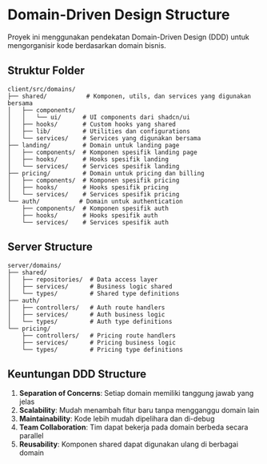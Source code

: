 # Domain-Driven Design Structure

Proyek ini menggunakan pendekatan Domain-Driven Design (DDD) untuk mengorganisir kode berdasarkan domain bisnis.

## Struktur Folder

```
client/src/domains/
├── shared/           # Komponen, utils, dan services yang digunakan bersama
│   ├── components/   
│   │   └── ui/      # UI components dari shadcn/ui
│   ├── hooks/       # Custom hooks yang shared
│   ├── lib/         # Utilities dan configurations
│   └── services/    # Services yang digunakan bersama
├── landing/         # Domain untuk landing page
│   ├── components/  # Komponen spesifik landing page
│   ├── hooks/       # Hooks spesifik landing
│   └── services/    # Services spesifik landing
├── pricing/         # Domain untuk pricing dan billing
│   ├── components/  # Komponen spesifik pricing
│   ├── hooks/       # Hooks spesifik pricing
│   └── services/    # Services spesifik pricing
└── auth/           # Domain untuk authentication
    ├── components/  # Komponen spesifik auth
    ├── hooks/       # Hooks spesifik auth
    └── services/    # Services spesifik auth
```

## Server Structure

```
server/domains/
├── shared/
│   ├── repositories/  # Data access layer
│   ├── services/      # Business logic shared
│   └── types/         # Shared type definitions
├── auth/
│   ├── controllers/   # Auth route handlers
│   ├── services/      # Auth business logic
│   └── types/         # Auth type definitions
└── pricing/
    ├── controllers/   # Pricing route handlers
    ├── services/      # Pricing business logic
    └── types/         # Pricing type definitions
```

## Keuntungan DDD Structure

1. **Separation of Concerns**: Setiap domain memiliki tanggung jawab yang jelas
2. **Scalability**: Mudah menambah fitur baru tanpa mengganggu domain lain
3. **Maintainability**: Kode lebih mudah dipelihara dan di-debug
4. **Team Collaboration**: Tim dapat bekerja pada domain berbeda secara parallel
5. **Reusability**: Komponen shared dapat digunakan ulang di berbagai domain